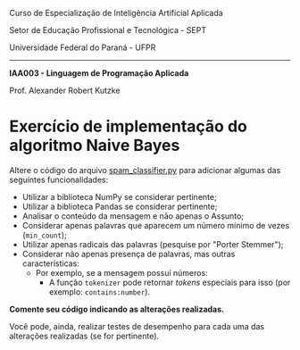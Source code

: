 Curso de Especialização de Inteligência Artificial Aplicada

Setor de Educação Profissional e Tecnológica - SEPT

Universidade Federal do Paraná - UFPR

---

**IAA003 - Linguagem de Programação Aplicada**

Prof. Alexander Robert Kutzke

# Exercício de implementação do algoritmo Naive Bayes

Altere o código do arquivo [spam_classifier.py](spam_classifier.py) para adicionar
algumas das seguintes funcionalidades:

- Utilizar a biblioteca NumPy se considerar pertinente;
- Utilizar a biblioteca Pandas se considerar pertinente;
- Analisar o conteúdo da mensagem e não apenas o Assunto;
- Considerar apenas palavras que aparecem um número mínimo de vezes 
  (`min_count`);
- Utilizar apenas radicais das palavras (pesquise por "Porter Stemmer");
- Considerar não apenas presença de palavras, mas outras características:
  - Por exemplo, se a mensagem possuí números:
    - A função `tokenizer` pode retornar *tokens* especiais para isso (por exemplo: 
      `contains:number`).

**Comente seu código indicando as alterações realizadas.**

Você pode, ainda, realizar testes de desempenho para cada uma das alterações realizadas (se for pertinente).
